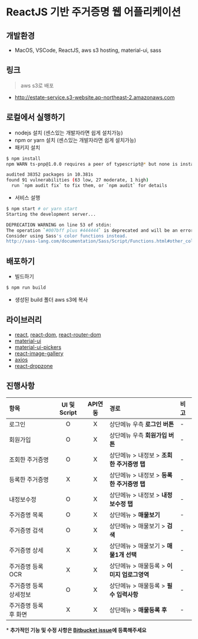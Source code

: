 # ReactJS 기반 주거증명 웹 어플리케이션

## 개발환경
 - MacOS, VSCode, ReactJS, aws s3 hosting, material-ui, sass

## 링크
> aws s3로 배포

- http://estate-service.s3-website.ap-northeast-2.amazonaws.com

## 로컬에서 실행하기
- nodejs 설치 (센스있는 개발자라면 쉽게 설치가능)
- npm or yarn 설치 (센스있는 개발자라면 쉽게 설치가능)
- 패키지 설치
```bash
$ npm install
npm WARN ts-pnp@1.0.0 requires a peer of typescript@* but none is installed. You must install peer dependencies yourself.

audited 38352 packages in 10.381s
found 91 vulnerabilities (63 low, 27 moderate, 1 high)
  run `npm audit fix` to fix them, or `npm audit` for details
```
- 서비스 설행
```bash 
$ npm start # or yarn start
Starting the development server...

DEPRECATION WARNING on line 53 of stdin:
The operation `#007bff plus #444444` is deprecated and will be an error in future versions.
Consider using Sass's color functions instead.
http://sass-lang.com/documentation/Sass/Script/Functions.html#other_color_functions
```

## 배포하기
 - 빌드하기
```bash
$ npm run build
```

 - 생성된 build 폴더 aws s3에 복사

## 라이브러리
  - [react](https://www.npmjs.com/package/react), [react-dom](https://reactjs.org/docs/react-dom.html), [react-router-dom](https://reacttraining.com/react-router/)
  - [material-ui](https://material-ui.com/)
  - [material-ui-pickers](https://material-ui-pickers.dev/)
  - [react-image-gallery](https://www.npmjs.com/package/react-image-gallery)
  - [axios](https://www.npmjs.com/package/axios)
  - [react-dropzone](https://www.npmjs.com/package/react-dropzone)


## 진행사항

|항목|UI 및 Script|API연동|경로|비고|
|:---|:---:|:---:|:---|:---|
|로그인|O|X|상단메뉴 우측 **로그인 버튼**|-|
|회원가입|O|X|상단메뉴 우측 **회원가입 버튼**|-|
|조회한 주거증명|O|X|상단메뉴 > 내정보 > **조회한 주거증명 탭**|-|
|등록한 주거증명|X|X|상단메뉴 > 내정보 > **등록한 주거증명 탭**|-|
|내정보수정|O|X|상단메뉴 > 내정보 > **내정보수정 탭**|-|
|주거증명 목록|O|X|상단메뉴 > **매물보기**|-|
|주거증명 검색|O|X|상단메뉴 > 매물보기 >  **검색**|-|
|주거증명 상세|X|X|상단메뉴 > 매물보기 > **매물1개 선택**|-|
|주거증명 등록 OCR|X|X|상단메뉴 > 매물등록 > **이미지 업로그영역**|-|
|주거증명 등록 상세정보|O|X|상단메뉴 > 매물등록 > **필수 입력사항**|-|
|주거증명 등록 후 화면|X|X|상단메뉴 > **매물등록 후**|-|

\* **추가적인 기능 및 수정 사항은 [Bitbucket issue](https://bitbucket.org/certchain/frontend-web/issues?status=new&status=open)에 등록해주세요**